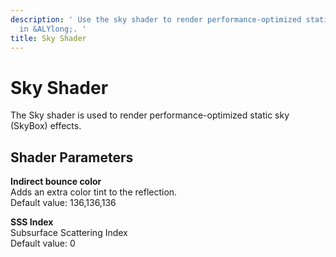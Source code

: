 ```yaml
---
description: ' Use the sky shader to render performance-optimized static sky effects
  in &ALYlong;. '
title: Sky Shader
---
```

# Sky Shader<a name="shader-ref-sky"></a>

The Sky shader is used to render performance\-optimized static sky \(SkyBox\) effects\.

## Shader Parameters<a name="shader-ref-sky-shader-parameters"></a>

**Indirect bounce color**  
Adds an extra color tint to the reflection\.  
Default value: 136,136,136

**SSS Index**  
Subsurface Scattering Index  
Default value: 0